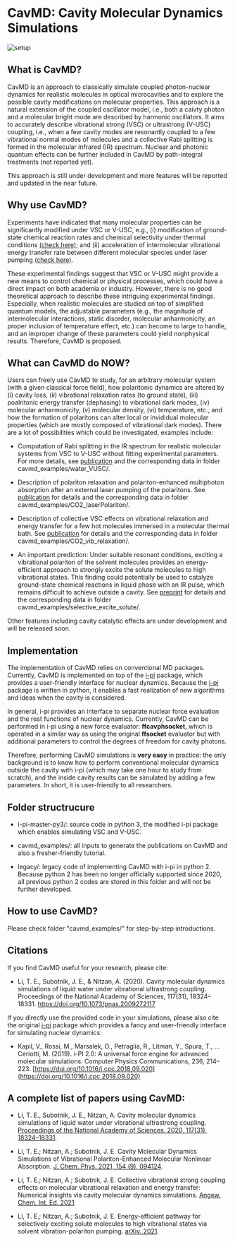 # CavMD: Cavity Molecular Dynamics Simulations

![setup](cavmd_examples/CO2_laserPolariton/CO2Experiments/setup.png)

## What is CavMD?

CavMD is an approach to classically simulate coupled photon-nuclear dynamics for realistic molecules in optical microcavities and to explore the possible cavity modifications on molecular properties. This approach is a natural extension of the coupled oscillator model, i.e., both a caivty photon and a molecular bright mode are described by harmonic oscillators. It aims to accurately describe vibrational strong (VSC) or ultrastrong (V-USC) coupling, i.e., when a few cavity modes are resonantly coupled to a few vibrational normal modes of molecules and a collective Rabi splitting is formed in the molecular infrared (IR) spectrum. Nuclear and photonic quantum effects can be further included in CavMD by path-integral treatments (not reported yet).

This approach is still under development and more features will be reported and updated in the near future.

## Why use CavMD?

Experiments have indicated that many molecular properties can be significantly modified under VSC or V-USC, e.g., (i) modification of ground-state chemical reaction rates and chemical selectivity under thermal conditions [(check here)](https://doi.org/10.1126/science.aau7742); and (ii) acceleration of intermolecular vibrational energy transfer rate between different molecular species under laser pumping [(check here)](https://doi.org/10.1126/science.aba3544).

These experimental findings suggest that VSC or V-USC might provide a new means to control chemical or physical processes, which could have a direct impact on both academia or industry. However, there is no good theoretical approach to describe these intriguing experimental findings. Especially, when realistic molecules are studied on top of simplified quantum models, the adjustable parameters (e.g., the magnitude of intermolecular interactions, static disorder, molecular anharmonicity, an proper inclusion of temperature effect, etc.) can become to large to handle, and an improper change of these parameters could yield nonphysical results. Therefore, CavMD is proposed.

## What can CavMD do NOW?

Users can freely use CavMD to study, for an arbitrary molecular system (with a given classical force field), how polaritonic dynamics are altered by (i) cavity loss, (ii) vibrational relaxation rates (to ground state), (iii) poalritonic energy transfer (dephasing) to vibrational dark modes, (iv) molecular anharmonicity,  (v) molecular density, (vi) temperature, etc., and how the formation of polaritons can alter local or invididual molecular properties (which are mostly composed of vibrational dark modes). There are a lot of possibilities which could be investigated, examples include:

- Computation of Rabi splitting in the IR spectrum for realistic molecular systems from VSC to V-USC without fitting experimental parameters. For more details, see [publication](https://doi.org/10.1073/pnas.2009272117) and the corresponding data in folder cavmd_examples/water_VUSC/.

- Description of polariton relaxation and polariton-enhanced multiphoton absorption after an external laser pumping of the polaritons. See [publication](https://doi.org/10.1063/5.0037623) for details and the corresponding data in folder cavmd_examples/CO2_laserPolariton/.

- Description of collective VSC effects on vibrational relaxation and energy transfer for a few hot molecules immersed in a molecular thermal bath. See [publication](https://doi.org/10.1002/ange.202103920) for details and the corresponding data in folder cavmd_examples/CO2_vib_relaxation/.

- An important prediction: Under suitable resonant conditions, exciting a vibrational polariton of the solvent molecules provides an energy-efficient approach to strongly excite the solute molecules to high vibrational states. This finding could potentially be used to catalyze ground-state chemical reactions in liquid phase with an IR pulse, which remains difficult to achieve outside a cavity.  See [preprint](https://arxiv.org/abs/2104.15121) for details and the corresponding data in folder cavmd_examples/selective_excite_solute/.

Other features including cavity catalytic effects are under development and will be released soon.


## Implementation

The implementation of CavMD relies on conventional MD packages. Currently, CavMD is implemented on top of the [i-pi](http://ipi-code.org/) package, which provides a user-friendly interface for nuclear dynamics. Because the [i-pi](http://ipi-code.org/) package is written in python, it enables a fast realization of new algorithms and ideas when the cavity is considered.

In general, i-pi provides an interface to separate nuclear force evaluation and the rest functions of nuclear dynamics. Currently, CavMD can be performed in i-pi using a new force evaluator: **ffcavphsocket**, which is operated in a similar way as using the original **ffsocket** evaluator but with additional parameters to control the degrees of freedom for cavity photons.

Therefore, performing CavMD simulations is **very easy** in practice: the only background is to know how to perform conventional molecular dynamics outside the cavity with i-pi (which may take one hour to study from scratch), and the inside cavity results can be simulated by adding a few parameters. In short, it is user-friendly to all researchers.

## Folder structrucure

- i-pi-master-py3/: source code in python 3, the modified i-pi package which enables simulating VSC and V-USC.

- cavmd_examples/: all inputs to generate the publications on CavMD and also a fresher-friendly tutorial.

- legacy/: legacy code of implementing CavMD with i-pi in python 2. Because python 2 has been no longer officially supported since 2020, all previous python 2 codes are stored in this folder and will not be further developed.

## How to use CavMD?

Please check folder "cavmd_examples/" for step-by-step introductions.

## Citations

If you find CavMD useful for your research, please cite:

- Li, T. E., Subotnik, J. E., & Nitzan, A. (2020). Cavity molecular dynamics simulations of liquid water under vibrational ultrastrong coupling. Proceedings of the National Academy of Sciences, 117(31), 18324–18331. https://doi.org/10.1073/pnas.2009272117

If you directly use the provided code in your simulations, please also cite the original [i-pi](http://ipi-code.org/) package which provides a fancy and user-friendly interface for simulating nuclear dynamics:

- Kapil, V., Rossi, M., Marsalek, O., Petraglia, R., Litman, Y., Spura, T., … Ceriotti, M. (2019). i-PI 2.0: A universal force engine for advanced molecular simulations. Computer Physics Communications, 236, 214–223. [https://doi.org/10.1016/j.cpc.2018.09.020](https://doi.org/10.1016/j.cpc.2018.09.020)

## A complete list of papers using CavMD:

- Li, T. E., Subotnik, J. E., Nitzan, A. Cavity molecular dynamics simulations of liquid water under vibrational ultrastrong coupling. [Proceedings of the National Academy of Sciences. 2020, 117(31), 18324–18331](https://doi.org/10.1073/pnas.2009272117).

- Li, T. E.; Nitzan, A.; Subotnik, J. E. Cavity Molecular Dynamics Simulations of Vibrational Polariton-Enhanced Molecular Nonlinear Absorption. [J. Chem. Phys. 2021, 154 (9), 094124](https://doi.org/10.1063/5.0037623).

- Li, T. E.; Nitzan, A.; Subotnik, J. E. Collective vibrational strong coupling effects on molecular vibrational relaxation and energy transfer: Numerical insights via cavity molecular dynamics simulations. [Angew. Chem. Int. Ed. 2021](https://doi.org/10.1002/ange.202103920).

- Li, T. E.; Nitzan, A.; Subotnik, J. E. Energy-efficient pathway for selectively exciting solute molecules to high vibrational states via solvent vibration-polariton pumping. [arXiv. 2021](https://arxiv.org/abs/2104.15121).
